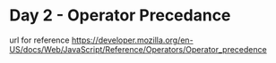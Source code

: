 # Day 2 -  Operator Precedance

url for reference
https://developer.mozilla.org/en-US/docs/Web/JavaScript/Reference/Operators/Operator_precedence


